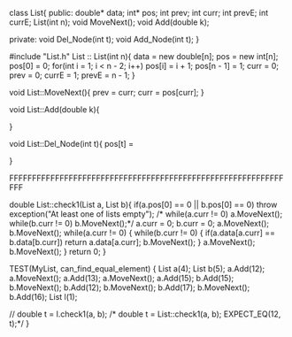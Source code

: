 class List{
public:
	double* data;
	int* pos;
	int prev;
	int curr;
	int prevE;
	int currE;
	List(int n);
	void MoveNext();
	void Add(double k);

private:
	void Del_Node(int t);
	void Add_Node(int t);
}








#include "List.h"
List :: List(int n){
	data = new double[n];
	pos = new int[n];
	pos[0] = 0;
	for(int i = 1; i < n - 2; i++)
		pos[i] = i + 1;
	pos[n - 1] = 1;
	curr = 0;
	prev = 0;
	currE = 1;
	prevE = n - 1;
}

void List::MoveNext(){
	prev = curr;
	curr = pos[curr];
}

void List::Add(double k){

}

void List::Del_Node(int t){
	pos[t] = 

}

FFFFFFFFFFFFFFFFFFFFFFFFFFFFFFFFFFFFFFFFFFFFFFFFFFFFFFFFFFFFFFF

double List::check1(List a, List b){
  if(a.pos[0] == 0 || b.pos[0] == 0)
    throw exception("At least one of lists empty");
/*  while(a.curr != 0)
	  a.MoveNext();
  while(b.curr != 0)
	  b.MoveNext();*/
  a.curr = 0;
  b.curr = 0;
  a.MoveNext();
  b.MoveNext();
  while(a.curr != 0) {
    while(b.curr != 0) {
	  if(a.data[a.curr] == b.data[b.curr])
		  return a.data[a.curr];
      b.MoveNext();
    }
    a.MoveNext();
	b.MoveNext();
  }
	return 0;
}


TEST(MyList, can_find_equal_element) {
  List a(4);
  List b(5);
  a.Add(12);
  a.MoveNext();
  a.Add(13);
  a.MoveNext();
  a.Add(15);
  b.Add(15);
  b.MoveNext();
  b.Add(12);
  b.MoveNext();
  b.Add(17);
  b.MoveNext();
  b.Add(16);
  List l(1);

 // double t = l.check1(a, b);
 /* double t = List::check1(a, b);
  EXPECT_EQ(12, t);*/
}
